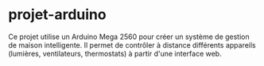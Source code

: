 # projet-arduino
Ce projet utilise un Arduino Mega 2560 pour créer un système de gestion de maison intelligente. Il permet de contrôler à distance différents appareils (lumières, ventilateurs, thermostats) à partir d'une interface web.
